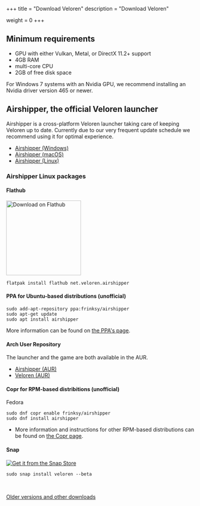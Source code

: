 +++
title = "Download Veloren"
description = "Download Veloren"

weight = 0
+++

## Minimum requirements

- GPU with either Vulkan, Metal, or DirectX 11.2+ support
- 4GB RAM
- multi-core CPU
- 2GB of free disk space

For Windows 7 systems with an Nvidia GPU,
we recommend installing an Nvidia driver version 465 or newer.

## Airshipper, the official Veloren launcher

Airshipper is a cross-platform Veloren launcher taking care of keeping Veloren up to date.
Currently due to our very frequent update schedule we recommend using it for optimal experience.

* [Airshipper (Windows)](https://github.com/veloren/airshipper/releases/latest/download/airshipper-windows.msi)
* [Airshipper (macOS)](https://github.com/veloren/airshipper/releases/latest/download/airshipper-macos.tar.gz)
* [Airshipper (Linux)](https://github.com/veloren/airshipper/releases/latest/download/airshipper-linux.tar.gz)

### Airshipper Linux packages

#### Flathub

<a style="background:none" href="https://flathub.org/apps/details/net.veloren.airshipper">
  <img width="200" alt="Download on Flathub" src="https://flathub.org/assets/badges/flathub-badge-en.png"/>
</a>

```
flatpak install flathub net.veloren.airshipper
```

#### PPA for Ubuntu-based distributions (unofficial)

```
sudo add-apt-repository ppa:frinksy/airshipper
sudo apt-get update
sudo apt install airshipper
```

More information can be found on [the PPA's page](https://launchpad.net/~frinksy/+archive/ubuntu/airshipper).


#### Arch User Repository

The launcher and the game are both available in the AUR.

* [Airshipper (AUR)](https://aur.archlinux.org/packages/airshipper/)
* [Veloren (AUR)](https://aur.archlinux.org/packages/veloren/)

#### Copr for RPM-based distribitions (unofficial)

Fedora
```
sudo dnf copr enable frinksy/airshipper
sudo dnf install airshipper
```

* More information and instructions for other RPM-based distributions
  can be found on [the Copr page](https://copr.fedorainfracloud.org/coprs/frinksy/airshipper/).

#### Snap

[![Get it from the Snap Store](https://snapcraft.io/static/images/badges/en/snap-store-black.svg)](https://snapcraft.io/veloren)

`sudo snap install veloren --beta`

<br>

[Older versions and other downloads](@/download-other.md)
